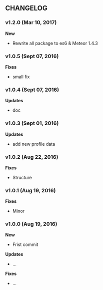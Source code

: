 ## CHANGELOG

### v1.2.0 (Mar 10, 2017)

**New**
- Rewrite all package to es6 & Meteor 1.4.3

### v1.0.5 (Sept 07, 2016)

**Fixes**
- small fix

### v1.0.4 (Sept 07, 2016)

**Updates**
- doc

### v1.0.3 (Sept 01, 2016)

**Updates**
- add new profile data

### v1.0.2 (Aug 22, 2016)

**Fixes**
- Structure

### v1.0.1 (Aug 19, 2016)

**Fixes**
- Minor

### v1.0.0 (Aug 19, 2016)

**New**
- Frist commit

**Updates**
- ...

**Fixes**
- ...
